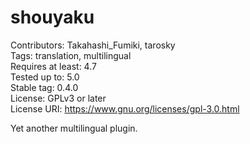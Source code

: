 # shouyaku

Contributors: Takahashi_Fumiki, tarosky  
Tags: translation, multilingual  
Requires at least: 4.7  
Tested up to: 5.0  
Stable tag: 0.4.0  
License: GPLv3 or later  
License URI: https://www.gnu.org/licenses/gpl-3.0.html


Yet another multilingual plugin.

